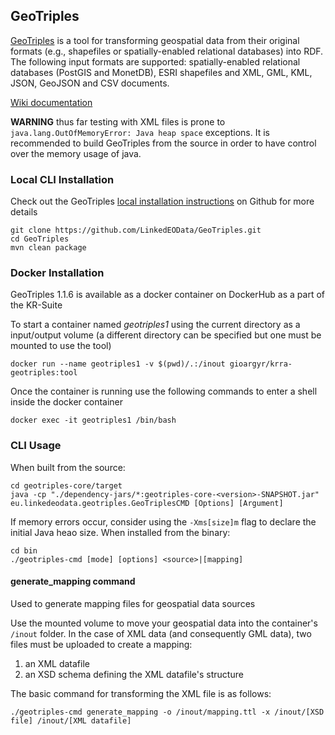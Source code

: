 ## GeoTriples

[GeoTriples](http://geotriples.di.uoa.gr/) is a tool for transforming geospatial data from their original formats (e.g., shapefiles or spatially-enabled relational databases) into RDF. The following input formats are supported: spatially-enabled relational databases (PostGIS and MonetDB), ESRI shapefiles and XML, GML, KML, JSON, GeoJSON and CSV documents. 

[Wiki documentation](https://github.com/LinkedEOData/GeoTriples/wiki)

**WARNING** thus far testing with XML files is prone to `java.lang.OutOfMemoryError: Java heap space` exceptions. It is recommended to build GeoTriples from the source in order to have control over the memory usage of java.

### Local CLI Installation
Check out the GeoTriples [local installation instructions](https://github.com/LinkedEOData/GeoTriples#quickstart) on Github for more details
```
git clone https://github.com/LinkedEOData/GeoTriples.git
cd GeoTriples
mvn clean package
```

### Docker Installation
GeoTriples 1.1.6 is available as a docker container on DockerHub as a part of the KR-Suite

To start a container named _geotriples1_ using the current directory as a input/output volume (a different directory can be specified but one must be mounted to use the tool)
```
docker run --name geotriples1 -v $(pwd)/.:/inout gioargyr/krra-geotriples:tool
``` 
Once the container is running use the following commands to enter a shell inside the docker container
```
docker exec -it geotriples1 /bin/bash
```

### CLI Usage
When built from the source:
```
cd geotriples-core/target
java -cp "./dependency-jars/*:geotriples-core-<version>-SNAPSHOT.jar" eu.linkedeodata.geotriples.GeoTriplesCMD [Options] [Argument]
```
If memory errors occur, consider using the `-Xms[size]m` flag to declare the initial Java heao size.
When installed from the binary: 
```
cd bin
./geotriples-cmd [mode] [options] <source>|[mapping]
```
#### generate_mapping command
Used to generate mapping files for geospatial data sources

Use the mounted volume to move your geospatial data into the container's `/inout` folder. In the case of XML data (and consequently GML data), two files must be uploaded to create a mapping:
1. an XML datafile
2. an XSD schema defining the XML datafile's structure

The basic command for transforming the XML file is as follows:
```
./geotriples-cmd generate_mapping -o /inout/mapping.ttl -x /inout/[XSD file] /inout/[XML datafile]
```
